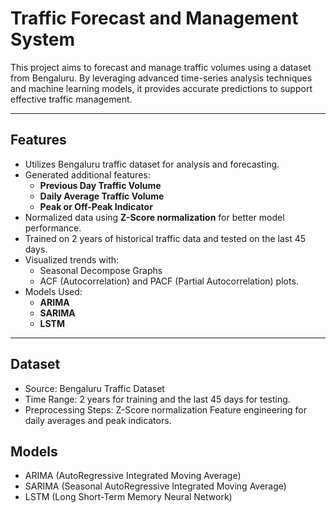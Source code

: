 # Traffic Forecast and Management System  

This project aims to forecast and manage traffic volumes using a dataset from Bengaluru. By leveraging advanced time-series analysis techniques and machine learning models, it provides accurate predictions to support effective traffic management.  

---

## Features  
- Utilizes Bengaluru traffic dataset for analysis and forecasting.  
- Generated additional features:  
  - **Previous Day Traffic Volume**  
  - **Daily Average Traffic Volume**  
  - **Peak or Off-Peak Indicator**  
- Normalized data using **Z-Score normalization** for better model performance.  
- Trained on 2 years of historical traffic data and tested on the last 45 days.  
- Visualized trends with:  
  - Seasonal Decompose Graphs  
  - ACF (Autocorrelation) and PACF (Partial Autocorrelation) plots.  
- Models Used:  
  - **ARIMA**  
  - **SARIMA**  
  - **LSTM**  

---

## Dataset
- Source: Bengaluru Traffic Dataset
- Time Range: 2 years for training and the last 45 days for testing.
- Preprocessing Steps:
Z-Score normalization
Feature engineering for daily averages and peak indicators.

## Models
- ARIMA (AutoRegressive Integrated Moving Average)
- SARIMA (Seasonal AutoRegressive Integrated Moving Average)
- LSTM (Long Short-Term Memory Neural Network)
